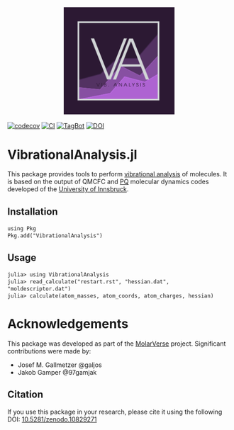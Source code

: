 <center><img src="assets/logo.png" width="250"></center>

[![codecov](https://codecov.io/gh/MolarVerse/VibrationalAnalysis.jl/graph/badge.svg?token=kESDHEzXcY)](https://codecov.io/gh/MolarVerse/VibrationalAnalysis.jl)
[![CI](https://github.com/MolarVerse/VibrationalAnalysis.jl/actions/workflows/CI.yml/badge.svg?branch=main)](https://github.com/MolarVerse/VibrationalAnalysis.jl/actions/workflows/CI.yml)
[![TagBot](https://github.com/MolarVerse/VibrationalAnalysis.jl/actions/workflows/TagBot.yml/badge.svg)](https://github.com/MolarVerse/VibrationalAnalysis.jl/actions/workflows/TagBot.yml)
[![DOI](https://zenodo.org/badge/DOI/10.5281/zenodo.10829271.svg)](https://doi.org/10.5281/zenodo.10829271)


# VibrationalAnalysis.jl

This package provides tools to perform [vibrational analysis](https://gaussian.com/vib/) of molecules. It is based on the output of QMCFC and [PQ](https://github.com/MolarVerse/PQ) molecular dynamics codes developed of the [University of Innsbruck](https://www.uibk.ac.at/).

## Installation
```
using Pkg
Pkg.add("VibrationalAnalysis")
```

## Usage
```julia-repl
julia> using VibrationalAnalysis
julia> read_calculate("restart.rst", "hessian.dat", "moldescriptor.dat")
julia> calculate(atom_masses, atom_coords, atom_charges, hessian)
```

# Acknowledgements
This package was developed as part of the [MolarVerse](https://github.com/MolarVerse) project. Significant contributions were made by:
- Josef M. Gallmetzer @galjos
- Jakob Gamper @97gamjak

## Citation
If you use this package in your research, please cite it using the following DOI: [10.5281/zenodo.10829271](https://doi.org/10.5281/zenodo.10829271)
